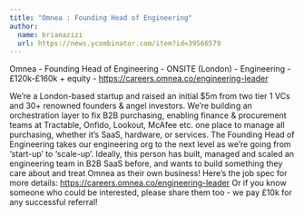 ```yaml
---
title: "Omnea : Founding Head of Engineering"
author:
  name: brianazizi
  url: https://news.ycombinator.com/item?id=39566579
---
```

Omnea - Founding Head of Engineering - ONSITE (London) - Engineering - £120k-£160k + equity - <a href="https:&#x2F;&#x2F;careers.omnea.co&#x2F;engineering-leader" rel="nofollow">https:&#x2F;&#x2F;careers.omnea.co&#x2F;engineering-leader</a>

We’re a London-based startup and raised an initial $5m from two tier 1 VCs and 30+ renowned founders &amp; angel investors. We’re building an orchestration layer to fix B2B purchasing, enabling finance &amp; procurement teams at Tractable, Onfido, Lookout, McAfee etc. one place to manage all purchasing, whether it’s SaaS, hardware, or services. The Founding Head of Engineering takes our engineering org to the next level as we’re going from ‘start-up’ to ‘scale-up’. Ideally, this person has built, managed and scaled an engineering team in B2B SaaS before, and wants to build something they care about and treat Omnea as their own business! Here’s the job spec for more details: <a href="https:&#x2F;&#x2F;careers.omnea.co&#x2F;engineering-leader" rel="nofollow">https:&#x2F;&#x2F;careers.omnea.co&#x2F;engineering-leader</a> Or if you know someone who could be interested, please share them too - we pay £10k for any successful referral!
